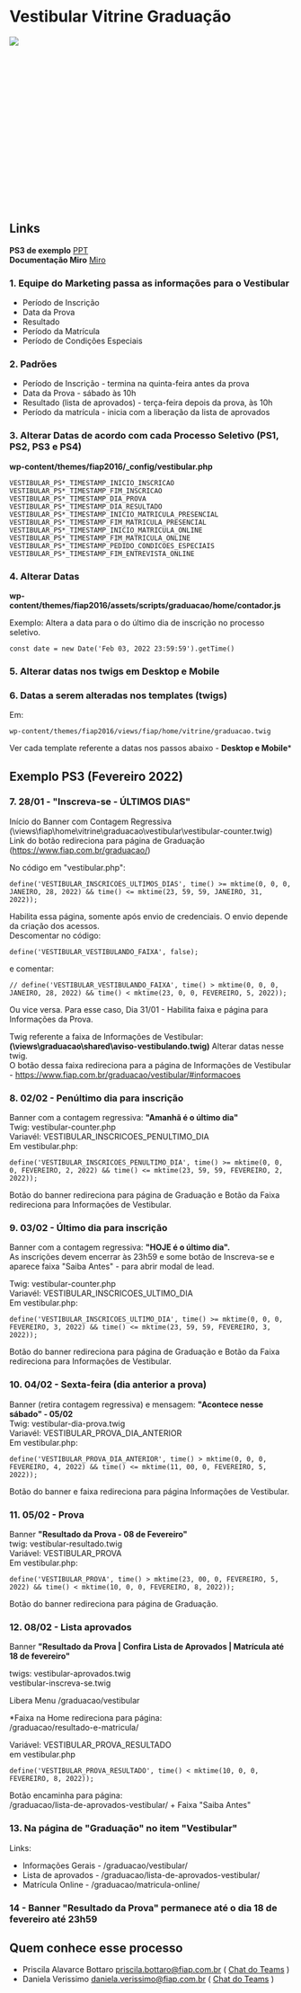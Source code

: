 # Vestibular Vitrine Graduação

<div style="height: 300px; overflow-x:scroll;">
    <img src="../vestibular-vitrine-graduacao.svg" style="max-width: initial;">
</div>

## Links
**PS3 de exemplo** [PPT](https://fiapcom-my.sharepoint.com/:p:/g/personal/cl1871_fiap_com_br/EQIl9oQOTpJNl-m78G5_iv4BtuBFN99IHOQ2tS490wM8LQ) <br />
**Documentação Miro** [Miro](https://miro.com/app/board/o9J_l0uDI8w=/) 


### 1. Equipe do Marketing passa as informações para o Vestibular
- Período de Inscrição
- Data da Prova
- Resultado
- Período da Matrícula
- Período de Condições Especiais


### 2. Padrões
- Período de Inscrição - termina na quinta-feira antes da prova
- Data da Prova - sábado às 10h
- Resultado (lista de aprovados) - terça-feira depois da prova, às 10h
- Período da matrícula - inicia com a liberação da lista de aprovados



### 3. Alterar Datas de acordo com cada Processo Seletivo (PS1, PS2, PS3 e PS4)
**wp-content/themes/fiap2016/_config/vestibular.php**

```
VESTIBULAR_PS*_TIMESTAMP_INICIO_INSCRICAO
VESTIBULAR_PS*_TIMESTAMP_FIM_INSCRICAO
VESTIBULAR_PS*_TIMESTAMP_DIA_PROVA
VESTIBULAR_PS*_TIMESTAMP_DIA_RESULTADO
VESTIBULAR_PS*_TIMESTAMP_INICIO_MATRICULA_PRESENCIAL
VESTIBULAR_PS*_TIMESTAMP_FIM_MATRICULA_PRESENCIAL
VESTIBULAR_PS*_TIMESTAMP_INICIO_MATRICULA_ONLINE
VESTIBULAR_PS*_TIMESTAMP_FIM_MATRICULA_ONLINE
VESTIBULAR_PS*_TIMESTAMP_PEDIDO_CONDICOES_ESPECIAIS
VESTIBULAR_PS*_TIMESTAMP_FIM_ENTREVISTA_ONLINE
```


### 4. Alterar Datas
**wp-content/themes/fiap2016/assets/scripts/graduacao/home/contador.js**

Exemplo:
Altera a data para o do último dia de inscrição no processo seletivo.<br />
```
const date = new Date('Feb 03, 2022 23:59:59').getTime()
```

### 5. Alterar datas nos twigs em Desktop e Mobile

### 6. Datas a serem alteradas nos templates (twigs)
Em:
```
wp-content/themes/fiap2016/views/fiap/home/vitrine/graduacao.twig
```
Ver cada template referente a datas nos passos abaixo - **Desktop e Mobile***

## Exemplo PS3 (Fevereiro 2022)

### 7. 28/01 - "Inscreva-se - ÚLTIMOS DIAS"
Início do Banner com Contagem Regressiva (\views\fiap\home\vitrine\graduacao\vestibular\vestibular-counter.twig)<br />
Link do botão redireciona para página de Graduação (https://www.fiap.com.br/graduacao/)

No código em "vestibular.php":
```
define('VESTIBULAR_INSCRICOES_ULTIMOS_DIAS', time() >= mktime(0, 0, 0, JANEIRO, 28, 2022) && time() <= mktime(23, 59, 59, JANEIRO, 31, 2022));
```

Habilita essa página, somente após envio de credenciais. O envio depende da criação dos acessos.<br />
Descomentar no código:
```
define('VESTIBULAR_VESTIBULANDO_FAIXA', false);
```

e comentar:

```
// define('VESTIBULAR_VESTIBULANDO_FAIXA', time() > mktime(0, 0, 0, JANEIRO, 28, 2022) && time() < mktime(23, 0, 0, FEVEREIRO, 5, 2022));
```

Ou vice versa. Para esse caso, Dia 31/01 - Habilita faixa e página para Informações da Prova.<br />

Twig referente a faixa de Informações de Vestibular:
**(\views\graduacao\shared\aviso-vestibulando.twig)**
Alterar datas nesse twig.<br />
O botão dessa faixa redireciona para a página de Informações de Vestibular - https://www.fiap.com.br/graduacao/vestibular/#informacoes


### 8. 02/02 - Penúltimo dia para inscrição
Banner com a contagem regressiva: **"Amanhã é o último dia"**<br />
Twig: vestibular-counter.php<br />
Variavél: VESTIBULAR_INSCRICOES_PENULTIMO_DIA<br />
Em vestibular.php:
```
define('VESTIBULAR_INSCRICOES_PENULTIMO_DIA', time() >= mktime(0, 0, 0, FEVEREIRO, 2, 2022) && time() <= mktime(23, 59, 59, FEVEREIRO, 2, 2022));
```
Botão do banner redireciona para página de Graduação e Botão da Faixa redireciona para Informações de Vestibular.


### 9. 03/02 - Último dia para inscrição <br />
Banner com a contagem regressiva: **"HOJE é o último dia".**<br />
As inscrições devem encerrar às 23h59 e some botão de Inscreva-se e aparece faixa "Saiba Antes" - para abrir modal de lead.<br />

Twig: vestibular-counter.php<br />
Variavél: VESTIBULAR_INSCRICOES_ULTIMO_DIA<br />
Em vestibular.php:<br />
```
define('VESTIBULAR_INSCRICOES_ULTIMO_DIA', time() >= mktime(0, 0, 0, FEVEREIRO, 3, 2022) && time() <= mktime(23, 59, 59, FEVEREIRO, 3, 2022));
```
Botão do banner redireciona para página de Graduação e Botão da Faixa redireciona para Informações de Vestibular.<br />


### 10. 04/02 - Sexta-feira (dia anterior a prova)<br />
Banner (retira contagem regressiva) e mensagem: **"Acontece nesse sábado" - 05/02**<br />
Twig: vestibular-dia-prova.twig<br />
Variavél: VESTIBULAR_PROVA_DIA_ANTERIOR<br />
Em vestibular.php:<br />
```
define('VESTIBULAR_PROVA_DIA_ANTERIOR', time() > mktime(0, 0, 0, FEVEREIRO, 4, 2022) && time() <= mktime(11, 00, 0, FEVEREIRO, 5, 2022));
```
Botão do banner e faixa redireciona para página Informações de Vestibular.<br />


### 11. 05/02 - Prova<br />
Banner **"Resultado da Prova - 08 de Fevereiro"**<br />
twig: vestibular-resultado.twig<br />
Variável: VESTIBULAR_PROVA<br />
Em vestibular.php:<br />
```
define('VESTIBULAR_PROVA', time() > mktime(23, 00, 0, FEVEREIRO, 5, 2022) && time() < mktime(10, 0, 0, FEVEREIRO, 8, 2022));
```
Botão do banner redireciona para página de Graduação.<br />

### 12. 08/02 - Lista aprovados<br />
Banner **"Resultado da Prova | Confira Lista de Aprovados | Matrícula até 18 de fevereiro"**<br />

twigs: vestibular-aprovados.twig<br />
vestibular-inscreva-se.twig<br />

Libera Menu /graduacao/vestibular<br />

*Faixa na Home redireciona para página:<br />
/graduacao/resultado-e-matricula/<br />

Variável: VESTIBULAR_PROVA_RESULTADO<br />
em vestibular.php<br />
```
define('VESTIBULAR_PROVA_RESULTADO', time() < mktime(10, 0, 0, FEVEREIRO, 8, 2022));
```
Botão encaminha para página:<br />
/graduacao/lista-de-aprovados-vestibular/ + Faixa "Saiba Antes"<br />


### 13. Na página de "Graduação" no item "Vestibular"<br />
Links: <br />
- Informações Gerais - /graduacao/vestibular/ <br />
- Lista de aprovados - /graduacao/lista-de-aprovados-vestibular/<br />
- Matrícula Online - /graduacao/matricula-online/<br />

### 14 - Banner **"Resultado da Prova"** permanece até o dia 18 de fevereiro até 23h59<br />



## Quem conhece esse processo

- Priscila Alavarce Bottaro <priscila.bottaro@fiap.com.br> 
( [Chat do Teams](https://teams.microsoft.com/l/chat/0/?users=priscila.bottaro@fiap.com.br) )<br />
- Daniela Verissimo <daniela.verissimo@fiap.com.br>
( [Chat do Teams](https://teams.microsoft.com/l/chat/0/?users=daniela.verissimo@fiap.com.br) )
